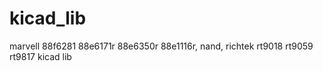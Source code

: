 # kicad_lib
marvell 88f6281 88e6171r 88e6350r 88e1116r, nand, richtek rt9018 rt9059 rt9817 kicad lib

